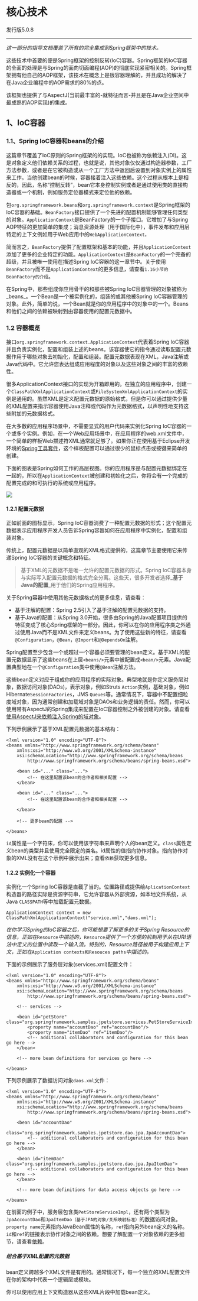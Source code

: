 # 核心技术

发行版5.0.8

---

_这一部分的指导文档覆盖了所有的完全集成到Spring框架中的技术。_

这些技术中首要的便是Spring框架的控制反转\(IoC\)容器。Spring框架的IoC容器的全面的处理是与Spring的面向切面编程\(AOP\)的彻底实现紧密相关的。Spring框架拥有他自己的AOP框架，该技术在概念上是很容器理解的，并且成功的解决了在Java企业编程中的AOP需求的80%的点。

该框架也提供了与AspectJ\(当前最丰富的-就特征而言-并且是在Java企业空间中最成熟的AOP实现\)的集成。

## 1、IoC容器

### 1.1、Spring IoC容器和beans的介绍

这篇章节覆盖了IoC原则的Spring框架的的实现。IoC也被称为依赖注入\(DI\)。这是对象定义他们依赖关系的过程，也就是说，其他对象仅仅通过构造器参数，工厂方法参数，或者是在它被构造或从一个工厂方法中返回后设置到对象实例上的属性来工作。当他创建bean的时候，容器接着注入这些依赖。这个过程从根本上是相反的，因此，名称“控制反转”，bean它本身控制实例或者是通过使用类的直接构造器或一个机制，例如服务定位器模式来定位他的依赖。

包`org.springframework.beans`和`org.springframework.context`是Spring框架的IoC容器的基础。`BeanFactory`接口提供了一个先进的配置机制能够管理任何类型的对象。`ApplicationContext`是BeanFactory的一个子接口。它增加了与Spring AOP特征的更加简单的集成；消息资源处理（用于国际化中），事件发布和应用层特定的上下文例如用于Web应用中的`WebApplicationContext。`

简而言之，`BeanFactory`提供了配置框架和基本的功能，并且`ApplicationContext`添加了更多的企业特定的功能。`ApplicationContext`是`BeanFactory`的一个完备的超级，并且被唯一使用在描述Spring IoC容器的这一章节中。关于使用`BeanFactory`而不是`ApplicationContext`的更多信息，请查看`1.16小节的BeanFactory的介绍`。

在Spring中，那些组成你应用骨干的和那些被Spring IoC容器管理的对象被称为_beans_。一个Bean是一个被实例化的，组装的或其他被Spring IoC容器管理的对象。此外，简单的说，一个Bean就是你的应用程序中的对象中的一个。Beans和他们之间的依赖被映射到由容器使用的配置元数据中。

### 1.2 容器概览

接口`org.springframework.context.ApplicationContext`代表着Spring IoC容器并且负责实例化，配置和组装上述的beans。该容器使它的指令通过读取配置元数据作用于哪些对象去初始化，配置和组装。配置元数据表现在XML，Java注解或Java代码中。它允许您表达组成应用程度的对象以及这些对象之间的丰富的依赖性。

很多ApplicationContext接口的实现为开箱即用的。在独立的应用程序中，创建一个`ClassPathXmlApplicationContext`或`FileSystemXmlApplicationContext`的实例是通用的。虽然XML是定义配置元数据的原始格式，但是你可以通过提供少量的XML配置来指示容器使用Java注释或代码作为元数据格式，以声明性地支持这些附加的元数据格式。

在大多数的应用程序场景中，不需要显式的用户代码来实例化Spring IoC容器的一个或多个实例。例如，在一个Web应用场景中，在应用程序的web.xml文件中，一个简单的样板Web描述符XML通常就足够了。如果你正在使用基于Eclipse开发环境的[Spring工具套件](https://spring.io/tools/sts)，这个样板配置可以通过很少的鼠标点击或按键来简单的创建。

下面的图表是Spring如何工作的高层视图。你的应用程序是与配置元数据绑定在一起的，所以在`ApplicationContext`被创建和初始化之后，你将会有一个完成的配置完成的和可执行的系统或应用程序。

![](/assets/IoC容器.png)

#### 1.2.1 配置元数据

正如前面的图标显示，Spring IoC容器消费了一种配置元数据的形式；这个配置元数据表示应用程序开发人员告诉Spring容器如何在应用程序中实例化，配置和组装对象。

传统上，配置元数据是以简单直观的XML格式提供的，这篇章节主要使用它来传递Spring IoC容器的关键概念和特征。

> 基于XML的元数据不是唯一允许的配置元数据的形式。Spring IoC容器本身与实际写入配置元数据的格式完全分离。这些天，很多开发者选择_**基于Java的配置**_用于他们的Spring应用程序。

关于Spring容器中使用其他元数据格式的更多信息，请查看：

* 基于注解的配置：Spring 2.5引入了基于注解的配置元数据的支持。
* 基于Java的配置：从Spring 3.0开始，很多由Spring的Java配置项目提供的特征变成了核心Spring框架的一部分。因此，你可以在你的应用程序类之外通过使用Java而不是XML文件来定义beans。为了使用这些新的特征，请查看`@Configuration`，`@Bean`，`@Import`和`@DependsOn`注解。

Spring配置至少包含一个或超过一个容器必须要管理的bean定义。基于XML的配置元数据显示了这些beans在上层`<beans/>`元素中被配置成`<bean/>`元素。Java配置典型地在一个`@Configuration`类中使用`@Bean`注解方法。

这些bean定义对应于组成你的应用程序的实际对象。典型地就是你定义服务层对象，数据访问对象\(DAOs\)，表示对象，例如Struts `Action`实例，基础对象，例如Hibernate`SessionFactories`，JMS `Queues`等。通常情况下，容器中不配置细粒度域对象，因为通常创建和加载域对象是DAOs和业务逻辑的责任。然而，你可以使用带有AspectJ的Spring集成来配置在IoC容器控制之外被创建的对象。请查看[使用AspectJ来依赖注入Spring的域对象](/是)。

下列示例展示了基于XML配置元数据的基本结构：

```
<?xml version="1.0" encoding="UTF-8"?>
<beans xmlns="http://www.springframework.org/schema/beans"
    xmlns:xsi="http://www.w3.org/2001/XMLSchema-instance"
    xsi:schemaLocation="http://www.springframework.org/schema/beans
        http://www.springframework.org/schema/beans/spring-beans.xsd">

    <bean id="..." class="...">
        <!-- 在这里配置该bean的合作者和相关配置 -->
    </bean>

    <bean id="..." class="...">
        <!-- 在这里配置该bean的合作者和相关配置 -->

    </bean>

    <!-- 更多bean的配置 -->

</beans>
```

`id`属性是一个字符床，你可以使用该字符串来声明个人的bean定义。`class`属性定义bean的类型并且使用完全限定的类名。id属性的值指向协作对象。指向协作对象的XML没有在这个示例中展示出来；查看`依赖`获取更多信息。

#### 1.2.2 实例化一个容器

实例化一个Spring IoC容器是直截了当的。位置路径或提供给`AplicationContext`构造器的路径实际是资源字符串，它允许容器从外部资源，如本地文件系统，从Java `CLASSPATH`等中加载配置元数据。

```
ApplicationContext context = new ClassPathXmlApplicationContext("service.xml","daos.xml");
```

_在你学习Spring的IoC容器之后，你可能想要了解更多的关于Spring Resource的信息，正如在_`Resource`_中描述的，_`Resource`_提供了一个方便的机制用于从在URI语法中定义的位置中读取一个输入流。特别的，Resource路径被用于构建应用上下文，正如在_`Application contexts和Resouces paths`_中描述的。_

下面的示例展示了服务层对象\(services.xml\)配置文件：

```
<?xml version="1.0" encoding="UTF-8"?>
<beans xmlns="http://www.springframework.org/schema/beans"
    xmlns:xsi="http://www.w3.org/2001/XMLSchema-instance"
    xsi:schemaLocation="http://www.springframework.org/schema/beans
        http://www.springframework.org/schema/beans/spring-beans.xsd">

    <!-- services -->

    <bean id="petStore" class="org.springframework.samples.jpetstore.services.PetStoreServiceImpl">
        <property name="accountDao" ref="accountDao"/>
        <property name="itemDao" ref="itemDao"/>
        <!-- additional collaborators and configuration for this bean go here -->
    </bean>

    <!-- more bean definitions for services go here -->

</beans>
```

下列示例展示了数据访问对象`daos.xml`文件：

```
<?xml version="1.0" encoding="UTF-8"?>
<beans xmlns="http://www.springframework.org/schema/beans"
    xmlns:xsi="http://www.w3.org/2001/XMLSchema-instance"
    xsi:schemaLocation="http://www.springframework.org/schema/beans
        http://www.springframework.org/schema/beans/spring-beans.xsd">

    <bean id="accountDao"
        class="org.springframework.samples.jpetstore.dao.jpa.JpaAccountDao">
        <!-- additional collaborators and configuration for this bean go here -->
    </bean>

    <bean id="itemDao" class="org.springframework.samples.jpetstore.dao.jpa.JpaItemDao">
        <!-- additional collaborators and configuration for this bean go here -->
    </bean>

    <!-- more bean definitions for data access objects go here -->

</beans>
```

在前面的例子中，服务层包含类`PetStoreServiceImpl`，还有两个类型为`JpaAccountDao`和`JpaItemDao（基于JPA的对象/关系映射标准）`的数据访问对象。`property name`元素指向JavaBean属性的名称，`ref`指向另外bean定义的名称。`id`和`ref`的链接表示协作对象之间的依赖。想要了解配置一个对象依赖的更多细节，请查看[依赖](/上述)。

##### 组合基于XML配置的元数据

bean定义跨越多个XML文件是有用的。通常情况下，每一个独立的XML配置文件在你的架构中代表一个逻辑层或模块。

你可以使用应用上下文构造器从这些XML片段中加载bean定义。















